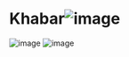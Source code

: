 # Khabar![image](https://user-images.githubusercontent.com/52782821/192080430-2ff6a44c-9e1f-4ff8-9b49-1979fbe96b19.png)
![image](https://user-images.githubusercontent.com/52782821/192080450-fb3af4ee-678c-4045-b489-237f931c3c7f.png)
![image](https://user-images.githubusercontent.com/52782821/192080470-b341e48b-c531-4b50-97a0-4d837e959d0c.png)
